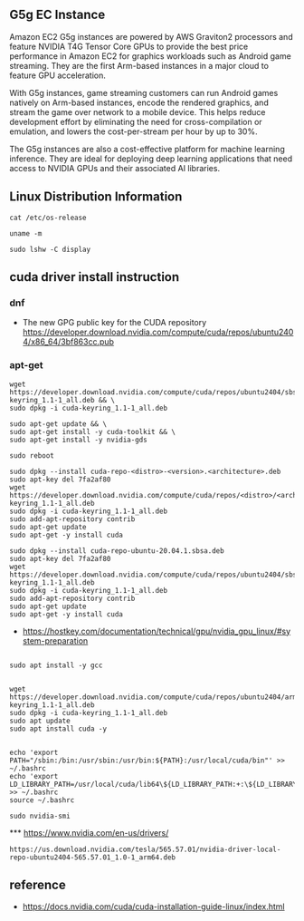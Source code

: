 ## G5g EC Instance ##
Amazon EC2 G5g instances are powered by AWS Graviton2 processors and feature NVIDIA T4G Tensor Core GPUs to provide the best price performance in Amazon EC2 for graphics workloads such as Android game streaming. They are the first Arm-based instances in a major cloud to feature GPU acceleration.

With G5g instances, game streaming customers can run Android games natively on Arm-based instances, encode the rendered graphics, and stream the game over network to a mobile device. This helps reduce development effort by eliminating the need for cross-compilation or emulation, and lowers the cost-per-stream per hour by up to 30%.

The G5g instances are also a cost-effective platform for machine learning inference. They are ideal for deploying deep learning applications that need access to NVIDIA GPUs and their associated AI libraries.


## Linux Distribution Information ##
```
cat /etc/os-release

uname -m

sudo lshw -C display
```

## cuda driver install instruction ##
### dnf ###
* The new GPG public key for the CUDA repository
  https://developer.download.nvidia.com/compute/cuda/repos/ubuntu2404/x86_64/3bf863cc.pub

### apt-get ##

```
wget https://developer.download.nvidia.com/compute/cuda/repos/ubuntu2404/sbsa/cuda-keyring_1.1-1_all.deb && \
sudo dpkg -i cuda-keyring_1.1-1_all.deb

sudo apt-get update && \
sudo apt-get install -y cuda-toolkit && \
sudo apt-get install -y nvidia-gds

sudo reboot
```

```
sudo dpkg --install cuda-repo-<distro>-<version>.<architecture>.deb
sudo apt-key del 7fa2af80
wget https://developer.download.nvidia.com/compute/cuda/repos/<distro>/<arch>/cuda-keyring_1.1-1_all.deb
sudo dpkg -i cuda-keyring_1.1-1_all.deb
sudo add-apt-repository contrib
sudo apt-get update
sudo apt-get -y install cuda
```

```
sudo dpkg --install cuda-repo-ubuntu-20.04.1.sbsa.deb
sudo apt-key del 7fa2af80
wget https://developer.download.nvidia.com/compute/cuda/repos/ubuntu2404/sbsa/cuda-keyring_1.1-1_all.deb
sudo dpkg -i cuda-keyring_1.1-1_all.deb
sudo add-apt-repository contrib
sudo apt-get update
sudo apt-get -y install cuda
```


* https://hostkey.com/documentation/technical/gpu/nvidia_gpu_linux/#system-preparation
```

sudo apt install -y gcc


wget https://developer.download.nvidia.com/compute/cuda/repos/ubuntu2404/arm64/cuda-keyring_1.1-1_all.deb
sudo dpkg -i cuda-keyring_1.1-1_all.deb
sudo apt update
sudo apt install cuda -y


echo 'export PATH="/sbin:/bin:/usr/sbin:/usr/bin:${PATH}:/usr/local/cuda/bin"' >> ~/.bashrc
echo 'export LD_LIBRARY_PATH=/usr/local/cuda/lib64\${LD_LIBRARY_PATH:+:\${LD_LIBRARY_PATH}}' >> ~/.bashrc
source ~/.bashrc

sudo nvidia-smi
```

*** https://www.nvidia.com/en-us/drivers/
```
https://us.download.nvidia.com/tesla/565.57.01/nvidia-driver-local-repo-ubuntu2404-565.57.01_1.0-1_arm64.deb
```



## reference ##

* https://docs.nvidia.com/cuda/cuda-installation-guide-linux/index.html
